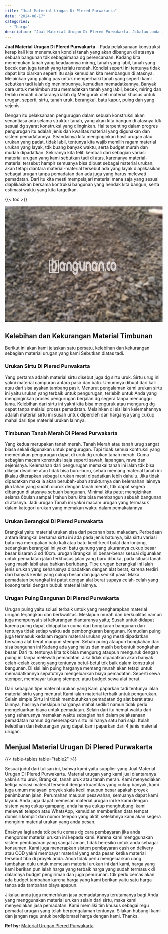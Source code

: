 ```yaml
---
title: "Jual Material Urugan Di Plered Purwakarta"
date: "2024-06-17"
categories: 
  - "harga"
description: "Jual Material Urugan Di Plered Purwakarta. Jikalau anda juga memerlukan jasa pemadatannya terutamanya bagi Anda yang menggunakan material urukan selain dari..."
---
```


**Jual Material Urugan Di Plered Purwakarta** – Pada pelaksanaan konstruksi kerap kali kita menemukan kondisi tanah yang akan dibangun di atasnya sebuah bangunan tdk sebagaimana dg perencanaan. Kadang kita menemukan tanah yang keadaannya miring, tanah yang labil, tanah yang becek dan juga tanah yang terlalu rendah. Kondisi seperti ini tentunya tidak dapat kita biarkan seperti itu saja kemudian kita membangun di atasnya. Melainkan yang paling pas untuk memperbaiki tanah yang seperti kami sebutkan tadi ialah dg menimbunnya, kemudian memadatkannya. Banyak cara untuk menimbun atau memadatkan tanah yang labil, becek, miring dan terlalu rendah diantaranya ialah dg Menguruk oleh material khusus untuk urugan, seperti; sirtu, tanah uruk, berangkal, batu kapur, puing dan yang sejenis.

Dengan itu pelaksanaan pengurugan dalam sebuah konstruksi akan senantiasa ada selama struktur tanah, yang akan kita bangun di atasnya tdk sesuai dg syarat konstruksi yang diinginkan. Hal terpenting dalam progres pengurugan itu adalah jenis dan kwalitas material yang digunakan dan sistem pemadatannya. Seandainya kita menginginkan hasil urugan atau urukan yang padat, tidak labil, tentunya kita wajib memilih ragam material urukan yang layak, tdk buang banyak waktu, serta budget murah dan mudah dipadatkan. Sekiranya kita teliti kembali dari sebagian variasi material urugan yang kami sebutkan tadi di atas, karenanya material-material tersebut hampir semuanya bisa dibuat sebagai material urukan. akan tetapi diantara material-material tersebut ada yang layak diaplikasikan sebagai urugan tanpa pemadatan dan ada juga yang harus melewati pemadatan. Dari itu kita mesti mempelajari material mana saja yang sesuai diaplikasikan bersama kontruksi bangunan yang hendak kita bangun, serta estimasi waktu yang kita targetkan.

{{< toc >}}

![Jual Material Urugan Di Plered Purwakarta](/images/jual-urugan-24.png)

## Kelebihan dan Kekurangan Material Timbunan

Berikut ini akan kami jelaskan satu persatu, kelebihan dan kekurangan sebagian material urugan yang kami Sebutkan diatas tadi.

### Urukan Sirtu Di Plered Purwakarta

Yang pertama adalah material sirtu disebut juga dg sirtu uruk. Sirtu urug ini yakni material campuran antara pasir dan batu. Umumnya dibuat dari kali atau dari sisa ayakan tambang pasir. Menurut pengalaman kami urukan sirtu ini yaitu urukan yang terbaik untuk pengurugan, terlebih untuk Anda yang menginginkan proses pengurugan berjalan dg segera tanpa menunggu lama. Kelebihan dari sirtu ini yakni kita bisa menguruk atau mengurug dg cepat tanpa melalui proses pemadatan. Melainkan di sisi lain kelemahannya adalah material sirtu ini susah untuk diperoleh dan harganya yang cukup mahal dari tipe material urukan lainnya.

### Timbunan Tanah Merah Di Plered Purwakarta

Yang kedua merupakan tanah merah. Tanah Merah atau tanah urug sangat biasa sekali digunakan untuk pengurugan. Tapi tidak semua kontruksi yang memerlukan pengurugan dapat di uruk dg urukan tanah merah. Cuma sebagian macam konstruksi saja seperti sawah, lapangan, rawa dan sejenisnya. Kelemahan dari pengurugan memakai tanah ini ialah tdk bisa dikejar deadline atau tidak bisa buru-buru, sebab memang material tanah ini jikalau diterapkan sebagai urukan mesti dipadatkan lebih dahulu. Jika tidak dipadatkan maka ia akan berubah-ubah strukturnya dan kelemahan lainnya jika lahan yang sudah diuruk dengan tanah merah, tdk dapat segera dibangun di atasnya sebuah bangunan. Minimal kita patut mengizinkan selama 6bulan sampai 1 tahun baru kita bisa membangun sebuah bangunan di atasnya. Jadi urugan Tanah ini yakni macam urugan yang termasuk dalam kategori urukan yang memakan waktu dalam pemakaiannya.

### Urukan Berangkal Di Plered Purwakarta

Brangkal yaitu material urukan sisa dari pecahan batu makadam. Perbedaan antara Brangkal bersama sirtu ini ada pada jenis batunya, bila sirtu variasi batu nya merupakan batu kali atau batu kecil-kecil bulat dan lonjong, sedangkan berangkal ini yakni batu gunung yang ukurannya cukup besar besar kisaran 3 sd 10cm. urugan Brangkal ini benar-benar sesuai digunakan untuk pemadatan jalan terkhusus jalan yang baru dibuka, pada situasi tanah yang masih labil atau bahkan berlubang. Tipe urugan berangkal ini ialah jenis urukan yang seharusnya dipadatkan dengan alat berat, karena terdiri dari banyak kerikil yang cukup besar dan juga sedikit pasir. Maka pemadatan berangkal ini patut dengan alat berat supaya celah-celah yang kosong terisi dengan bubuk material lainnya.

### Urugan Puing Bangunan Di Plered Purwakarta

Urugan puing yaitu solusi terbaik untuk yang mengharapkan material urugan terjangkau dan berkwalitas. Meskipun murah dan berkualitas namun juga mempunyai sisi kekurangan diantaranya yaitu; Susah untuk didapat karena puing dapat didapatkan cuma dari bongkaran bangunan dan tentunya tidak setiap waktu ada pembongkaran bangunan. Kemudian puing juga termasuk kedalam ragam material urukan yang mesti dipadatkan bersama alat berat maupun stemper. Sebab puing ataupun bongkahan dari sisa bangunan ini Kadang ada yang halus dan masih berbentuk bongkahan besar. Dari itu tentunya kita tdk bisa mengurug ataupun menguruk dengan puing ini tanpa melewati pemadatan. Jika tidak dipadatkan akan banyak celah-celah kosong yang tentunya betul-betul tdk baik dalam konstruksi bangunan. Di sisi lain puing harganya memang murah akan tetapi untuk memadatkannya sepatutnya mengeluarkan biaya pemadatan. Seperti sewa stemper, membayar tukang stemper, atau budget sewa alat berat.

Dari sebagian tipe material urukan yang Kami paparkan tadi tentunya ialah material sirtu yang menurut Kami ialah material terbaik untuk pengurukan. Selain simple Sirtu ini tidak membutuhkan pemadatan dg alat berat atau lainnya, hasilnya meskipun harganya mahal sedikit namun tidak perlu mengeluarkan biaya untuk pemadatan. Selain dari itu hemat waktu dari yang seharusnya memakan waktu sebagian hari dalam pelaksanaan pemadatan namun dg menerapkan sirtu ini hanya satu hari saja. Itulah kelebihan dan kekurangan yang dapat kami paparkan dari 4 jenis material urugan.

## Menjual Material Urugan Di Plered Purwakarta

{{< table-tables table="table2" >}}

Sesuai judul dari tulisan ini, bahwa kami yaitu supplier yang Jual Material Urugan Di Plered Purwakarta. Material urugan yang kami jual diantaranya yakni sirtu uruk, Brangkal, tanah uruk atau tanah merah. Kami menyediakan ketiga variasi material tersebut dengan kuantitas yang cukup banyak, kami juga umum melayani proyek skala kecil maupun besar apakah proyek penimbunan jalan, Perumahan maupun pesawahan, semuanya dapat kami layani. Anda juga dapat memesan material urugan ini ke kami dengan sistem yang cukup gampang, anda hanya cukup menghubungi kami melewati telepon atau WhatsApp, kemudian memberikan data tempat domisili komplit dan nomor telepon yang aktif, setelahnya kami akan segera mengirim material urukan yang anda pesan.

Enaknya lagi anda tdk perlu cemas dg cara pembayaran jika anda mengorder material urukan ini kepada kami. Karena kami menggunakan sistem pembayaran yang sangat aman, tidak beresiko untuk anda sebagai konsumen. Kami juga menerapkan sistem pembayaran cash on delivery atau COD yakni membayar material yang anda pesan ketika material tersebut tiba di proyek anda. Anda tidak perlu mengeluarkan uang tambahan dulu untuk memesan material urukan ini dari kami, harga yang kami berikan pun ialah harga yang terbaik harga yang sudah termasuk di dalamnya budget pengiriman dan juga penurunan. tdk perlu cemas akan ada budget tambahan karena harga yang kami berikan yaitu satu harga tanpa ada tambahan biaya apapun.

Jikalau anda juga memerlukan jasa pemadatannya terutamanya bagi Anda yang menggunakan material urukan selain dari sirtu, maka kami menyediakan jasa pemadatan. Kami memiliki tim khusus sebagai regu pemadat urugan yang telah berpengalaman tentunya. Silakan hubungi kami dan jangan ragu untuk berdiplomasi harga dengan kami. Thanks.

**Ref by:** [Material Urugan Plered Purwakarta](https://id.wikipedia.org/wiki/Material)
